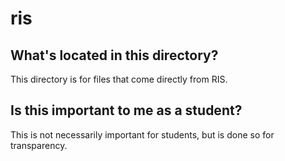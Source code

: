 # ris

## What's located in this directory?

This directory is for files that come directly from RIS.

## Is this important to me as a student?

This is not necessarily important for students, but is done so for transparency.
